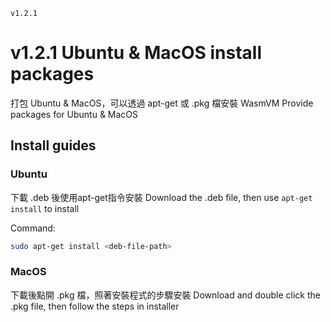 `v1.2.1`
# v1.2.1 Ubuntu & MacOS install packages

打包 Ubuntu & MacOS，可以透過 apt-get 或 .pkg 檔安裝 WasmVM
Provide packages for Ubuntu & MacOS

## Install guides

### Ubuntu

下載 .deb 後使用apt-get指令安裝
Download the .deb file, then use `apt-get install` to install

Command:
```sh
sudo apt-get install <deb-file-path>
```

### MacOS

下載後點開 .pkg 檔，照著安裝程式的步驟安裝
Download and double click the .pkg file, then follow the steps in installer
